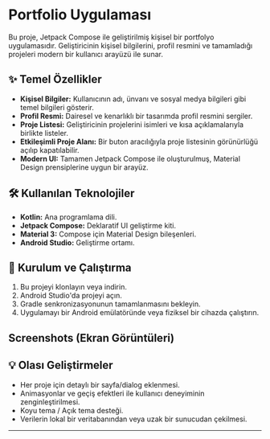 # Portfolio Uygulaması

Bu proje, Jetpack Compose ile geliştirilmiş kişisel bir portfolyo uygulamasıdır. Geliştiricinin kişisel bilgilerini, profil resmini ve tamamladığı projeleri modern bir kullanıcı arayüzü ile sunar.

## ✨ Temel Özellikler

*   **Kişisel Bilgiler:** Kullanıcının adı, ünvanı ve sosyal medya bilgileri gibi temel bilgileri gösterir.
*   **Profil Resmi:** Dairesel ve kenarlıklı bir tasarımda profil resmini sergiler.
*   **Proje Listesi:** Geliştiricinin projelerini isimleri ve kısa açıklamalarıyla birlikte listeler.
*   **Etkileşimli Proje Alanı:** Bir buton aracılığıyla proje listesinin görünürlüğü açılıp kapatılabilir.
*   **Modern UI:** Tamamen Jetpack Compose ile oluşturulmuş, Material Design prensiplerine uygun bir arayüz.

## 🛠️ Kullanılan Teknolojiler

*   **Kotlin:** Ana programlama dili.
*   **Jetpack Compose:** Deklaratif UI geliştirme kiti.
*   **Material 3:** Compose için Material Design bileşenleri.
*   **Android Studio:** Geliştirme ortamı.

## 🚀 Kurulum ve Çalıştırma

1.  Bu projeyi klonlayın veya indirin.
2.  Android Studio'da projeyi açın.
3.  Gradle senkronizasyonunun tamamlanmasını bekleyin.
4.  Uygulamayı bir Android emülatöründe veya fiziksel bir cihazda çalıştırın.

## Screenshots (Ekran Görüntüleri)



## 💡 Olası Geliştirmeler

*   Her proje için detaylı bir sayfa/dialog eklenmesi.
*   Animasyonlar ve geçiş efektleri ile kullanıcı deneyiminin zenginleştirilmesi.
*   Koyu tema / Açık tema desteği.
*   Verilerin lokal bir veritabanından veya uzak bir sunucudan çekilmesi.

---
